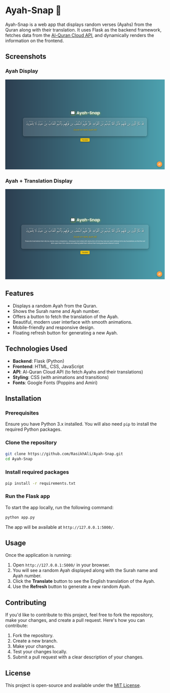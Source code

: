 # Ayah-Snap 📖

Ayah-Snap is a web app that displays random verses (Ayahs) from the Quran along with their translation. It uses Flask as the backend framework, fetches data from the [Al-Quran Cloud API](https://alquran.cloud/), and dynamically renders the information on the frontend.

## Screenshots

### Ayah Display
![Screenshot 1](assets/snap1.png)

### Ayah + Translation Display
![Screenshot 2](assets/snap2.png)

## Features
- Displays a random Ayah from the Quran.
- Shows the Surah name and Ayah number.
- Offers a button to fetch the translation of the Ayah.
- Beautiful, modern user interface with smooth animations.
- Mobile-friendly and responsive design.
- Floating refresh button for generating a new Ayah.

## Technologies Used
- **Backend**: Flask (Python)
- **Frontend**: HTML, CSS, JavaScript
- **API**: Al-Quran Cloud API (to fetch Ayahs and their translations)
- **Styling**: CSS (with animations and transitions)
- **Fonts**: Google Fonts (Poppins and Amiri)

## Installation

### Prerequisites

Ensure you have Python 3.x installed. You will also need `pip` to install the required Python packages.

### Clone the repository

```bash
git clone https://github.com/RasikhAli/Ayah-Snap.git
cd Ayah-Snap
```

### Install required packages

```bash
pip install -r requirements.txt
```

### Run the Flask app

To start the app locally, run the following command:

```bash
python app.py
```

The app will be available at `http://127.0.0.1:5000/`.

## Usage

Once the application is running:

1. Open `http://127.0.0.1:5000/` in your browser.
2. You will see a random Ayah displayed along with the Surah name and Ayah number.
3. Click the **Translate** button to see the English translation of the Ayah.
4. Use the **Refresh** button to generate a new random Ayah.

## Contributing

If you'd like to contribute to this project, feel free to fork the repository, make your changes, and create a pull request. Here's how you can contribute:

1. Fork the repository.
2. Create a new branch.
3. Make your changes.
4. Test your changes locally.
5. Submit a pull request with a clear description of your changes.

## License

This project is open-source and available under the [MIT License](LICENSE).